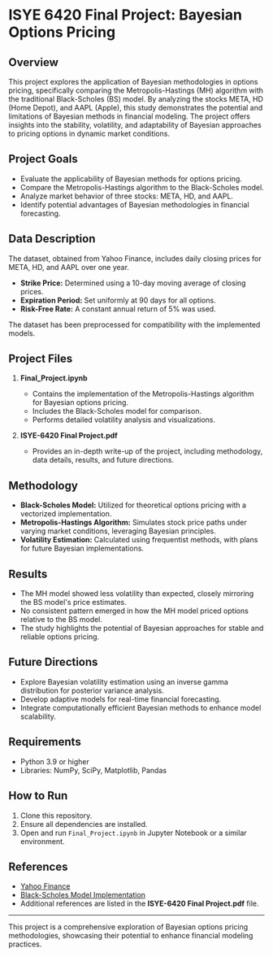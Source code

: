 # ISYE 6420 Final Project: Bayesian Options Pricing

## Overview
This project explores the application of Bayesian methodologies in options pricing, specifically comparing the Metropolis-Hastings (MH) algorithm with the traditional Black-Scholes (BS) model. By analyzing the stocks META, HD (Home Depot), and AAPL (Apple), this study demonstrates the potential and limitations of Bayesian methods in financial modeling. The project offers insights into the stability, volatility, and adaptability of Bayesian approaches to pricing options in dynamic market conditions.

## Project Goals
- Evaluate the applicability of Bayesian methods for options pricing.
- Compare the Metropolis-Hastings algorithm to the Black-Scholes model.
- Analyze market behavior of three stocks: META, HD, and AAPL.
- Identify potential advantages of Bayesian methodologies in financial forecasting.

## Data Description
The dataset, obtained from Yahoo Finance, includes daily closing prices for META, HD, and AAPL over one year.  
- **Strike Price:** Determined using a 10-day moving average of closing prices.  
- **Expiration Period:** Set uniformly at 90 days for all options.  
- **Risk-Free Rate:** A constant annual return of 5% was used.  

The dataset has been preprocessed for compatibility with the implemented models.

## Project Files
1. **Final_Project.ipynb**  
   - Contains the implementation of the Metropolis-Hastings algorithm for Bayesian options pricing.
   - Includes the Black-Scholes model for comparison.
   - Performs detailed volatility analysis and visualizations.

2. **ISYE-6420 Final Project.pdf**  
   - Provides an in-depth write-up of the project, including methodology, data details, results, and future directions.

## Methodology
- **Black-Scholes Model:** Utilized for theoretical options pricing with a vectorized implementation.  
- **Metropolis-Hastings Algorithm:** Simulates stock price paths under varying market conditions, leveraging Bayesian principles.  
- **Volatility Estimation:** Calculated using frequentist methods, with plans for future Bayesian implementations.  

## Results
- The MH model showed less volatility than expected, closely mirroring the BS model's price estimates.
- No consistent pattern emerged in how the MH model priced options relative to the BS model.
- The study highlights the potential of Bayesian approaches for stable and reliable options pricing.

## Future Directions
- Explore Bayesian volatility estimation using an inverse gamma distribution for posterior variance analysis.
- Develop adaptive models for real-time financial forecasting.
- Integrate computationally efficient Bayesian methods to enhance model scalability.

## Requirements
- Python 3.9 or higher
- Libraries: NumPy, SciPy, Matplotlib, Pandas

## How to Run
1. Clone this repository.
2. Ensure all dependencies are installed.
3. Open and run `Final_Project.ipynb` in Jupyter Notebook or a similar environment.

## References
- [Yahoo Finance](https://finance.yahoo.com)
- [Black-Scholes Model Implementation](https://www.codearmo.com/python-tutorial/options-trading-black-scholes-model)
- Additional references are listed in the **ISYE-6420 Final Project.pdf** file.

---

This project is a comprehensive exploration of Bayesian options pricing methodologies, showcasing their potential to enhance financial modeling practices.
